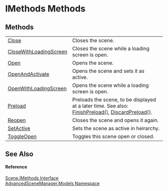 # IMethods Methods




## Methods
<table>
<tr>
<td><a href="M_AdvancedSceneManager_Models_Scene_IMethods_Close">Close</a></td>
<td>Closes the scene.</td></tr>
<tr>
<td><a href="M_AdvancedSceneManager_Models_Scene_IMethods_CloseWithLoadingScreen">CloseWithLoadingScreen</a></td>
<td>Closes the scene while a loading screen is open.</td></tr>
<tr>
<td><a href="M_AdvancedSceneManager_Models_Scene_IMethods_Open">Open</a></td>
<td>Opens the scene.</td></tr>
<tr>
<td><a href="M_AdvancedSceneManager_Models_Scene_IMethods_OpenAndActivate">OpenAndActivate</a></td>
<td>Opens the scene and sets it as active.</td></tr>
<tr>
<td><a href="M_AdvancedSceneManager_Models_Scene_IMethods_OpenWithLoadingScreen">OpenWithLoadingScreen</a></td>
<td>Opens the scene while a loading screen is open.</td></tr>
<tr>
<td><a href="M_AdvancedSceneManager_Models_Scene_IMethods_Preload">Preload</a></td>
<td>Preloads the scene, to be displayed at a later time. See also: <a href="M_AdvancedSceneManager_Models_Scene_FinishPreload">FinishPreload()</a>, <a href="M_AdvancedSceneManager_Models_Scene_DiscardPreload">DiscardPreload()</a>.</td></tr>
<tr>
<td><a href="M_AdvancedSceneManager_Models_Scene_IMethods_Reopen">Reopen</a></td>
<td>Closes the scene and opens it again.</td></tr>
<tr>
<td><a href="M_AdvancedSceneManager_Models_Scene_IMethods_SetActive">SetActive</a></td>
<td>Sets the scene as active in heirarchy.</td></tr>
<tr>
<td><a href="M_AdvancedSceneManager_Models_Scene_IMethods_ToggleOpen">ToggleOpen</a></td>
<td>Toggles this scene open or closed.</td></tr>
</table>

## See Also


#### Reference
<a href="T_AdvancedSceneManager_Models_Scene_IMethods">Scene.IMethods Interface</a>  
<a href="N_AdvancedSceneManager_Models">AdvancedSceneManager.Models Namespace</a>  

